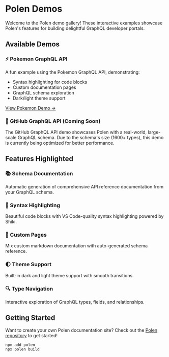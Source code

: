 # Polen Demos

Welcome to the Polen demo gallery! These interactive examples showcase Polen's features for building delightful GraphQL developer portals.

## Available Demos

### ⚡ Pokemon GraphQL API

A fun example using the Pokemon GraphQL API, demonstrating:

- Syntax highlighting for code blocks
- Custom documentation pages
- GraphQL schema exploration
- Dark/light theme support

[View Pokemon Demo →](../pokemon/)

### 🐙 GitHub GraphQL API (Coming Soon)

The GitHub GraphQL API demo showcases Polen with a real-world, large-scale GraphQL schema. Due to the schema's size (1600+ types), this demo is currently being optimized for better performance.

## Features Highlighted

### 📚 Schema Documentation

Automatic generation of comprehensive API reference documentation from your GraphQL schema.

### 🎨 Syntax Highlighting

Beautiful code blocks with VS Code-quality syntax highlighting powered by Shiki.

### 📝 Custom Pages

Mix custom markdown documentation with auto-generated schema reference.

### 🌓 Theme Support

Built-in dark and light theme support with smooth transitions.

### 🔍 Type Navigation

Interactive exploration of GraphQL types, fields, and relationships.

## Getting Started

Want to create your own Polen documentation site? Check out the [Polen repository](https://github.com/the-guild-org/polen) to get started!

```bash
npm add polen
npx polen build
```
